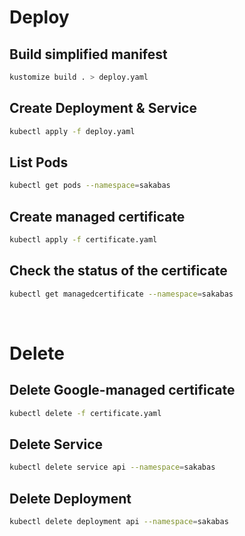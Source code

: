 # Deploy
## Build simplified manifest
```zsh
kustomize build . > deploy.yaml
```
## Create Deployment & Service
```zsh
kubectl apply -f deploy.yaml
```
## List Pods
```zsh
kubectl get pods --namespace=sakabas
```
## Create managed certificate
```zsh
kubectl apply -f certificate.yaml
```
## Check the status of the certificate
```zsh
kubectl get managedcertificate --namespace=sakabas
```

&nbsp;

# Delete
## Delete Google-managed certificate
```zsh
kubectl delete -f certificate.yaml
```
## Delete Service
```zsh
kubectl delete service api --namespace=sakabas
```
## Delete Deployment
```zsh
kubectl delete deployment api --namespace=sakabas
```
